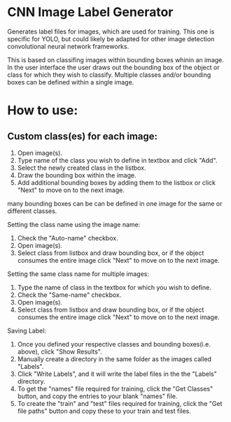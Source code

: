 # CNN Image Label Generator
Generates label files for images, which are used for training. This one is specific for YOLO, but could likely be adapted for other image detection convolutional neural network frameworks.

This is based on classifing images within bounding boxes whinin an image. In the user interface the user draws out the bounding box of the object or class for which they wish to classify. Multiple classes and/or bounding boxes can be defined within a single image.

# How to use:

## Custom class(es) for each image:

1. Open image(s).
2. Type name of the class you wish to define in textbox and click "Add".
3. Select the newly created class in the listbox.
4. Draw the bounding box within the image.
5. Add additional bounding boxes by adding them to the listbox or click "Next" to move on to the next image.

many bounding boxes can be can be defined in one image for the same or different classes.

Setting the class name using the image name:

1. Check the "Auto-name" checkbox.
2. Open image(s).
3. Select class from listbox and draw bounding box, or if the object consumes the entire image click "Next" to move on to the next image.

Setting the same class name for multiple images:

1. Type the name of class in the textbox for which you wish to define.
2. Check the "Same-name" checkbox.
3. Open image(s).
4. Select class from listbox and draw bounding box, or if the object consumes the entire image click "Next" to move on to the next image.

Saving Label:

1. Once you defined your respective classes and bounding boxes(i.e. above), click "Show Results".
2. Manually create a directory in the same folder as the images called "Labels".
3. Click "Write Labels", and it will write the label files in the the "Labels" directory.
4. To get the "names" file required for training, click the "Get Classes" button, and copy the entries to your blank "names" file.
5. To create the "train" and "test" files required for training, click the "Get file paths" button and copy these to your train and test files.
